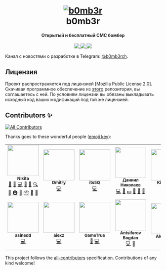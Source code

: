 <h1 align="center">
  <br>
  <a href="https://github.com/crinny/b0mb3r"><img src="https://emojipedia-us.s3.dualstack.us-west-1.amazonaws.com/thumbs/120/apple/237/bomb_1f4a3.png" alt="b0mb3r"></a>
  <br>
  b0mb3r
  <br>
</h1>

<h4 align="center">Открытый и бесплатный СМС бомбер</h4>

<p align="center">
  <a href="https://github.com/psf/black">
    <img src="https://img.shields.io/badge/code%20style-black-000000.svg">
  </a>
  <a href="https://pepy.tech/project/b0mb3r">
    <img src="https://pepy.tech/badge/b0mb3r">
  </a>
  <a href="https://github.com/crinny/b0mb3r/blob/master/LICENSE">
    <img src="https://img.shields.io/badge/License-MPL%202.0-yellow.svg">
  </a>
</p>




Канал с новостями о разработке в Telegram: [@b0mb3rch](https://t.me/b0mb3rch).

## Лицензия
<!--- Не надо это удалять, пожалуйста 😐  -->
Проект распространяется под лицензией [Mozilla Public License 2.0]. Скачивая программное обеспечение из [этого](https://github.com/itsyumi/b0mb3r) репозитория, вы соглашаетесь с ней. По условиям лицензии вы обязаны выкладывать исходный код ваших модификаций под той же лицензией.


## Contributors ✨

<!-- ALL-CONTRIBUTORS-BADGE:START - Do not remove or modify this section -->
[![All Contributors](https://img.shields.io/badge/all_contributors-12-orange.svg?style=flat-square)](#contributors-)
<!-- ALL-CONTRIBUTORS-BADGE:END -->

Thanks goes to these wonderful people ([emoji key](https://allcontributors.org/docs/en/emoji-key)):

<!-- ALL-CONTRIBUTORS-LIST:START - Do not remove or modify this section -->
<!-- prettier-ignore-start -->
<!-- markdownlint-disable -->
<table>
  <tr>
    <td align="center"><a href="https://t.me/crinny"><img src="https://avatars1.githubusercontent.com/u/42045258?v=4?s=100" width="100px;" alt=""/><br /><sub><b>Nikita</b></sub></a><br /><a href="#question-crinny" title="Answering Questions">💬</a> <a href="https://github.com/crinny/b0mb3r/issues?q=author%3Acrinny" title="Bug reports">🐛</a> <a href="https://github.com/crinny/b0mb3r/commits?author=crinny" title="Code">💻</a> <a href="#design-crinny" title="Design">🎨</a> <a href="https://github.com/crinny/b0mb3r/commits?author=crinny" title="Documentation">📖</a> <a href="#fundingFinding-crinny" title="Funding Finding">🔍</a> <a href="#ideas-crinny" title="Ideas, Planning, & Feedback">🤔</a> <a href="#infra-crinny" title="Infrastructure (Hosting, Build-Tools, etc)">🚇</a> <a href="#maintenance-crinny" title="Maintenance">🚧</a> <a href="#platform-crinny" title="Packaging/porting to new platform">📦</a> <a href="#projectManagement-crinny" title="Project Management">📆</a> <a href="https://github.com/crinny/b0mb3r/pulls?q=is%3Apr+reviewed-by%3Acrinny" title="Reviewed Pull Requests">👀</a></td>
    <td align="center"><a href="https://github.com/ifamed"><img src="https://avatars1.githubusercontent.com/u/9146326?v=4?s=100" width="100px;" alt=""/><br /><sub><b>Dmitry</b></sub></a><br /><a href="https://github.com/crinny/b0mb3r/commits?author=ifamed" title="Code">💻</a></td>
    <td align="center"><a href="https://github.com/its5Q"><img src="https://avatars1.githubusercontent.com/u/12975646?v=4?s=100" width="100px;" alt=""/><br /><sub><b>its5Q</b></sub></a><br /><a href="https://github.com/crinny/b0mb3r/commits?author=its5Q" title="Code">💻</a></td>
    <td align="center"><a href="https://github.com/nm17"><img src="https://avatars2.githubusercontent.com/u/23419131?v=4?s=100" width="100px;" alt=""/><br /><sub><b>Даниил Николаев</b></sub></a><br /><a href="https://github.com/crinny/b0mb3r/commits?author=nm17" title="Code">💻</a> <a href="https://github.com/crinny/b0mb3r/commits?author=nm17" title="Documentation">📖</a> <a href="#financial-nm17" title="Financial">💵</a> <a href="#ideas-nm17" title="Ideas, Planning, & Feedback">🤔</a> <a href="#tool-nm17" title="Tools">🔧</a> <a href="https://github.com/crinny/b0mb3r/pulls?q=is%3Apr+reviewed-by%3Anm17" title="Reviewed Pull Requests">👀</a></td>
    <td align="center"><a href="https://github.com/catofsof"><img src="https://avatars0.githubusercontent.com/u/58178903?v=4?s=100" width="100px;" alt=""/><br /><sub><b>Kirill Link</b></sub></a><br /><a href="https://github.com/crinny/b0mb3r/commits?author=catofsof" title="Code">💻</a> <a href="#design-catofsof" title="Design">🎨</a></td>
    <td align="center"><a href="https://github.com/cxiodev"><img src="https://avatars2.githubusercontent.com/u/39461931?v=4?s=100" width="100px;" alt=""/><br /><sub><b>cxiodev</b></sub></a><br /><a href="https://github.com/crinny/b0mb3r/commits?author=cxiodev" title="Code">💻</a></td>
    <td align="center"><a href="https://github.com/mishailovic"><img src="https://avatars2.githubusercontent.com/u/41520056?v=4?s=100" width="100px;" alt=""/><br /><sub><b>Mikhail Kuznetsov</b></sub></a><br /><a href="https://github.com/crinny/b0mb3r/commits?author=mishailovic" title="Documentation">📖</a></td>
  </tr>
  <tr>
    <td align="center"><a href="https://github.com/asinedd"><img src="https://avatars1.githubusercontent.com/u/67601784?v=4?s=100" width="100px;" alt=""/><br /><sub><b>asinedd</b></sub></a><br /><a href="https://github.com/crinny/b0mb3r/commits?author=asinedd" title="Code">💻</a></td>
    <td align="center"><a href="https://github.com/aiexz"><img src="https://avatars3.githubusercontent.com/u/42418433?v=4?s=100" width="100px;" alt=""/><br /><sub><b>aiexz</b></sub></a><br /><a href="https://github.com/crinny/b0mb3r/commits?author=aiexz" title="Code">💻</a></td>
    <td align="center"><a href="https://github.com/GameTrue"><img src="https://avatars3.githubusercontent.com/u/45202887?v=4?s=100" width="100px;" alt=""/><br /><sub><b>GameTrue</b></sub></a><br /><a href="https://github.com/crinny/b0mb3r/issues?q=author%3AGameTrue" title="Bug reports">🐛</a> <a href="https://github.com/crinny/b0mb3r/commits?author=GameTrue" title="Code">💻</a></td>
    <td align="center"><a href="https://github.com/AntsiferovBogdan"><img src="https://avatars1.githubusercontent.com/u/58101453?v=4?s=100" width="100px;" alt=""/><br /><sub><b>Antsiferov Bogdan</b></sub></a><br /><a href="https://github.com/crinny/b0mb3r/commits?author=AntsiferovBogdan" title="Code">💻</a> <a href="#design-AntsiferovBogdan" title="Design">🎨</a></td>
    <td align="center"><a href="https://vipapp.site/"><img src="https://avatars2.githubusercontent.com/u/46930374?v=4?s=100" width="100px;" alt=""/><br /><sub><b>Alex Sokol</b></sub></a><br /><a href="https://github.com/crinny/b0mb3r/commits?author=y9san9" title="Documentation">📖</a></td>
  </tr>
</table>

<!-- markdownlint-enable -->
<!-- prettier-ignore-end -->
<!-- ALL-CONTRIBUTORS-LIST:END -->

This project follows the [all-contributors](https://github.com/all-contributors/all-contributors) specification. Contributions of any kind welcome!
